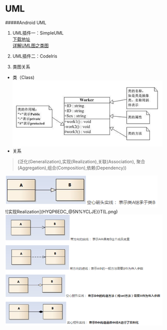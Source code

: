 # UML

#####Android UML
1. UML插件一：SimpleUML  
[下载地址](https://plugins.jetbrains.com/plugin/4946?pr=)  
[详解UML图之类图](http://mp.weixin.qq.com/s?__biz=MzIwMTAwOTk1NA==&mid=2247483656&idx=1&sn=1a68f2f7557a842df7ad5a7b0691500c&scene=21#wechat_redirect)  

2. UML插件二：CodeIris 

3. 类图关系  
 * 类（Class)  
 ![](BXW0G0A41GT43D_4@]SJ9VE.png)
 * 关系  
 >(泛化(Generalization),实现(Realization),关联(Association),
 聚合(Aggregation),组合(Composition),依赖(Dependency))  
 
![泛化Generalization](NUP[P~0~AHDJG4%0VNZ_IBM.png)  
![实现Realization](HYQP6EDC_@5N%YCLJE}}T(L.png)  
![](JTAK]7LP`OAE$VNE_GKI]}B.png)  
      